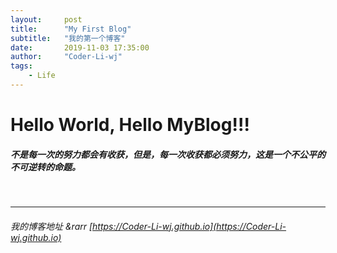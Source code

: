 ```yaml
---
layout:     post
title:      "My First Blog"
subtitle:   "我的第一个博客"
date:       2019-11-03 17:35:00
author:     "Coder-Li-wj"
tags:
    - Life
---
```


# Hello World, Hello MyBlog!!!
##### 不是每一次的努力都会有收获，但是，每一次收获都必须努力，这是一个不公平的不可逆转的命题。
<br> 
<hr>

<!-- ###### [我的博客在这里 &rarr;](https://Coder-Li-wj.github.io)[https://Coder-Li-wj.github.io] -->
###### 我的博客地址 &rarr [https://Coder-Li-wj.github.io](https://Coder-Li-wj.github.io)
